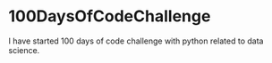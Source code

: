 # 100DaysOfCodeChallenge
I have started 100 days of code  challenge with python related to data science. 
